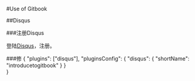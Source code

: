 
#Use of Gitbook 


##Disqus

###注册Disqus

登陆[Disqus](https://disqus.com/)，注册。

###修
    {
        "plugins": ["disqus"],
        "pluginsConfig": {
            "disqus": {
                "shortName": "introducetogitbook"
            }
        }  
    }   


